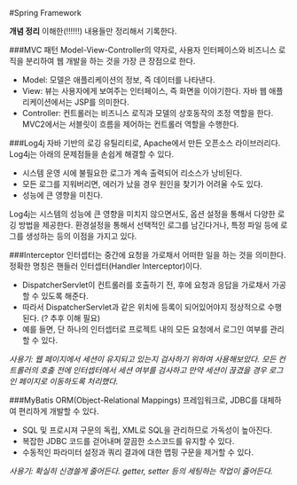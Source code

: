 #Spring Framework

**개념 정리**
이해한(!!!!!!) 내용들만 정리해서 기록한다.


###MVC 패턴
Model-View-Controller의 약자로, 사용자 인터페이스와 비즈니스 로직을 분리하여 웹 개발을 하는 것을 가장 큰 장점으로 한다. 
* Model: 모델은 애플리케이션의 정보, 즉 데이터를 나타낸다.
* View: 뷰는 사용자에게 보여주는 인터페이스, 즉 화면을 이야기한다. 자바 웹 애플리케이션에서는 JSP를 의미한다.
* Controller: 컨트롤러는 비즈니스 로직과 모델의 상호동작의 조정 역할을 한다. MVC2에서는 서블릿이 흐름을 제어하는 컨트롤러 역할을 수행한다.


###Log4j
자바 기반의 로깅 유틸리티로, Apache에서 만든 오픈소스 라이브러리다. Log4j는 아래의 문제점들을 손쉽게 해결할 수 있다.
* 시스템 운영 시에 불필요한 로그가 계속 출력되어 리소스가 낭비된다.
* 모든 로그를 지워버리면, 에러가 났을 경우 원인을 찾기가 어려울 수도 있다.
* 성능에 큰 영향을 미친다.  

Log4j는 시스템의 성능에 큰 영향을 미치지 않으면서도, 옵션 설정을 통해서 다양한 로깅 방법을 제공한다. 환경설정을 통해서 선택적인 로그를 남긴다거나, 특정 파일 등에 로그를 생성하는 등의 이점을 가지고 있다.


###Interceptor
인터셉터는 중간에 요청을 가로채서 어떠한 일을 하는 것을 의미한다. 정확한 명칭은 핸들러 인터셉터(Handler Interceptor)이다. 
* DispatcherServlet이 컨트롤러를 호출하기 전, 후에 요청과 응답을 가로채서 가공할 수 있도록 해준다.
* 따라서 DispatcherServlet과 같은 위치에 등록이 되어있어야지 정상적으로 수행된다. (? 추후 이해 필요) 
* 예를 들면, 단 하나의 인터셉터로 프로젝트 내의 모든 요청에서 로그인 여부를 관리할 수 있다.  

*사용기: 웹 페이지에서 세션이 유지되고 있는지 검사하기 위하여 사용해보았다. 모든 컨트롤러의 호출 전에 인터셉터에서 세션 여부를 검사하고 만약 세션이 끊겼을 경우 로그인 페이지로 이동하도록 처리했다.*


###MyBatis
ORM(Object-Relational Mappings) 프레임워크로, JDBC를 대체하여 편리하게 개발할 수 있다. 
* SQL 및 프로시져 구문의 독립, XML로 SQL을 관리하므로 가독성이 높아진다.
* 복잡한 JDBC 코드를 걷어내며 깔끔한 소스코드를 유지할 수 있다.
* 수동적인 파라미터 설정과 쿼리 결과에 대한 맵핑 구문을 제거할 수 있다.  

*사용기: 확실히 신경쓸게 줄어든다. getter, setter 등의 세팅하는 작업이 줄어든다.*
